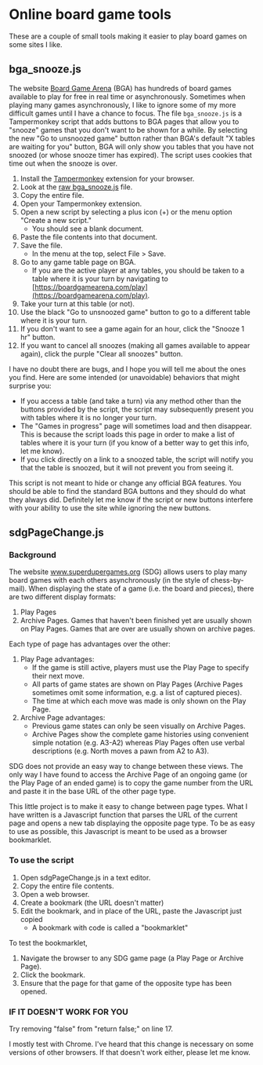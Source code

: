 # Online board game tools

These are a couple of small tools making it easier to play board games on some sites I like.

## bga_snooze.js

The website [Board Game Arena](https://www.boardgamearena.com) (BGA) has hundreds of board games available to play for free in real time or asynchronously.
Sometimes when playing many games asynchronously, I like to ignore some of my more difficult games until I have a chance to focus.
The file `bga_snooze.js` is a Tampermonkey script that adds buttons to BGA pages
that allow you to "snooze" games that you don't want to be shown for a while.
By selecting the new "Go to unsnoozed game" button rather than BGA's default
"X tables are waiting for you" button,
BGA will only show you tables that you have not snoozed
(or whose snooze timer has expired).
The script uses cookies that time out when the snooze is over.

1. Install the [Tampermonkey](https://tampermonkey.net/) extension for your browser.
1. Look at the [raw bga_snooze.js](https://raw.githubusercontent.com/jpeterbaker/online_bg_tools/master/bga_snooze.js) file.
1. Copy the entire file.
1. Open your Tampermonkey extension.
1. Open a new script by selecting a plus icon (+) or the menu option "Create a new script."
   - You should see a blank document.
1. Paste the file contents into that document.
1. Save the file.
   - In the menu at the top, select File > Save.
1. Go to any game table page on BGA.
   - If you are the active player at any tables, you should be taken to a table where it is your turn by navigating to [https://boardgamearena.com/play](https://boardgamearena.com/play).
1. Take your turn at this table (or not).
1. Use the black "Go to unsnoozed game" button to go to a different table where it is your turn.
1. If you don't want to see a game again for an hour, click the "Snooze 1 hr" button.
1. If you want to cancel all snoozes (making all games available to appear again), click the purple "Clear all snoozes" button.

I have no doubt there are bugs, and I hope you will tell me about the ones you find.
Here are some intended (or unavoidable) behaviors that might surprise you:
* If you access a table (and take a turn) via any method other than the buttons provided by the script, the script may subsequently present you with tables where it is no longer your turn.
* The "Games in progress" page will sometimes load and then disappear. This is because the script loads this page in order to make a list of tables where it is your turn (if you know of a better way to get this info, let me know).
* If you click directly on a link to a snoozed table, the script will notify you that the table is snoozed, but it will not prevent you from seeing it.

This script is not meant to hide or change any official BGA features.
You should be able to find the standard BGA buttons and they should do what they always did.
Definitely let me know if the script or new buttons interfere with
your ability to use the site while ignoring the new buttons.

## sdgPageChange.js

### Background

The website www.superdupergames.org (SDG) allows users to play many board games with each others asynchronously 
(in the style of chess-by-mail).
When displaying the state of a game (i.e. the board and pieces), there are two different display formats:
1) Play Pages
2) Archive Pages.
Games that haven't been finished yet are usually shown on Play Pages. Games that are over are usually shown on archive pages.

Each type of page has advantages over the other:
1) Play Page advantages:
      * If the game is still active, players must use the Play Page to specify their next move.
      * All parts of game states are shown on Play Pages (Archive Pages sometimes omit some information, e.g. a list of captured pieces).
      * The time at which each move was made is only shown on the Play Page.
2) Archive Page advantages:
      * Previous game states can only be seen visually on Archive Pages.
      * Archive Pages show the complete game histories using convenient simple notation (e.g. A3-A2) whereas Play Pages often use verbal descriptions (e.g. North moves a pawn from A2 to A3).

SDG does not provide an easy way to change between these views.
The only way I have found to access the Archive Page of an ongoing game (or the Play Page of an ended game)
is to copy the game number from the URL and paste it in the base URL of the other page type.

This little project is to make it easy to change between page types.
What I have written is a Javascript function that parses the URL of the current page and
opens a new tab displaying the opposite page type.
To be as easy to use as possible, this Javascript is meant to be used as a browser bookmarklet.

### To use the script

1) Open sdgPageChange.js in a text editor.
2) Copy the entire file contents.
3) Open a web browser.
4) Create a bookmark (the URL doesn't matter)
5) Edit the bookmark, and in place of the URL, paste the Javascript just copied
     * A bookmark with code is called a "bookmarklet"

To test the bookmarklet,

1) Navigate the browser to any SDG game page (a Play Page or Archive Page).
2) Click the bookmark.
3) Ensure that the page for that game of the opposite type has been opened.

### IF IT DOESN'T WORK FOR YOU

Try removing "false" from "return false;" on line 17.

I mostly test with Chrome.
I've heard that this change is necessary on some versions of other browsers.
If that doesn't work either, please let me know.
